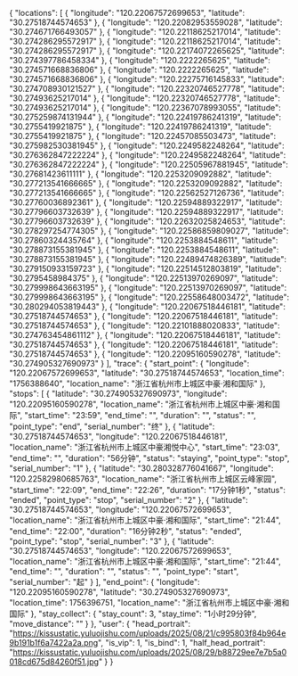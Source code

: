 {
        "locations": [
            {
                "longitude": "120.22067572699653",
                "latitude": "30.27518744574653"
            },
            {
                "longitude": "120.22082953559028",
                "latitude": "30.274671766493057"
            },
            {
                "longitude": "120.22118625217014",
                "latitude": "30.274286295572917"
            },
            {
                "longitude": "120.22118625217014",
                "latitude": "30.274286295572917"
            },
            {
                "longitude": "120.22174072265625",
                "latitude": "30.274397786458334"
            },
            {
                "longitude": "120.2222265625",
                "latitude": "30.274571668836806"
            },
            {
                "longitude": "120.2222265625",
                "latitude": "30.274571668836806"
            },
            {
                "longitude": "120.22275716145833",
                "latitude": "30.274708930121527"
            },
            {
                "longitude": "120.22320746527778",
                "latitude": "30.27493625217014"
            },
            {
                "longitude": "120.22320746527778",
                "latitude": "30.27493625217014"
            },
            {
                "longitude": "120.22367078993055",
                "latitude": "30.275259874131944"
            },
            {
                "longitude": "120.22419786241319",
                "latitude": "30.2755419921875"
            },
            {
                "longitude": "120.22419786241319",
                "latitude": "30.2755419921875"
            },
            {
                "longitude": "120.22457085503473",
                "latitude": "30.275982530381945"
            },
            {
                "longitude": "120.2249582248264",
                "latitude": "30.276362847222224"
            },
            {
                "longitude": "120.2249582248264",
                "latitude": "30.276362847222224"
            },
            {
                "longitude": "120.22505967881945",
                "latitude": "30.27681423611111"
            },
            {
                "longitude": "120.2253209092882",
                "latitude": "30.277213541666665"
            },
            {
                "longitude": "120.2253209092882",
                "latitude": "30.277213541666665"
            },
            {
                "longitude": "120.22562527126736",
                "latitude": "30.27760036892361"
            },
            {
                "longitude": "120.22594889322917",
                "latitude": "30.27796603732639"
            },
            {
                "longitude": "120.22594889322917",
                "latitude": "30.27796603732639"
            },
            {
                "longitude": "120.22632025824653",
                "latitude": "30.278297254774305"
            },
            {
                "longitude": "120.22586859809027",
                "latitude": "30.27860324435764"
            },
            {
                "longitude": "120.2253884548611",
                "latitude": "30.278873155381945"
            },
            {
                "longitude": "120.2253884548611",
                "latitude": "30.278873155381945"
            },
            {
                "longitude": "120.22489474826389",
                "latitude": "30.279150933159723"
            },
            {
                "longitude": "120.22514512803819",
                "latitude": "30.2795458984375"
            },
            {
                "longitude": "120.22513970269097",
                "latitude": "30.279998643663195"
            },
            {
                "longitude": "120.22513970269097",
                "latitude": "30.279998643663195"
            },
            {
                "longitude": "120.22558648003472",
                "latitude": "30.280294053819443"
            },
            {
                "longitude": "120.22067518446181",
                "latitude": "30.27518744574653"
            },
            {
                "longitude": "120.22067518446181",
                "latitude": "30.27518744574653"
            },
            {
                "longitude": "120.22101888020833",
                "latitude": "30.274763454861112"
            },
            {
                "longitude": "120.22067518446181",
                "latitude": "30.27518744574653"
            },
            {
                "longitude": "120.22067518446181",
                "latitude": "30.27518744574653"
            },
            {
                "longitude": "120.22095160590278",
                "latitude": "30.274905327690973"
            }
        ],
        "trace": {
            "start_point": {
                "longitude": "120.22067572699653",
                "latitude": "30.27518744574653",
                "location_time": "1756388640",
                "location_name": "浙江省杭州市上城区中豪·湘和国际"
            },
            "stops": [
                {
                    "latitude": "30.274905327690973",
                    "longitude": "120.22095160590278",
                    "location_name": "浙江省杭州市上城区中豪·湘和国际",
                    "start_time": "23:59",
                    "end_time": "",
                    "duration": "",
                    "status": "",
                    "point_type": "end",
                    "serial_number": "终"
                },
                {
                    "latitude": "30.27518744574653",
                    "longitude": "120.22067518446181",
                    "location_name": "浙江省杭州市上城区中豪湘悦中心",
                    "start_time": "23:03",
                    "end_time": "",
                    "duration": "56分钟",
                    "status": "staying",
                    "point_type": "stop",
                    "serial_number": "1"
                },
                {
                    "latitude": "30.280328776041667",
                    "longitude": "120.22582980685763",
                    "location_name": "浙江省杭州市上城区云峰家园",
                    "start_time": "22:09",
                    "end_time": "22:26",
                    "duration": "17分钟1秒",
                    "status": "ended",
                    "point_type": "stop",
                    "serial_number": "2"
                },
                {
                    "latitude": "30.27518744574653",
                    "longitude": "120.22067572699653",
                    "location_name": "浙江省杭州市上城区中豪·湘和国际",
                    "start_time": "21:44",
                    "end_time": "22:00",
                    "duration": "16分钟2秒",
                    "status": "ended",
                    "point_type": "stop",
                    "serial_number": "3"
                },
                {
                    "latitude": "30.27518744574653",
                    "longitude": "120.22067572699653",
                    "location_name": "浙江省杭州市上城区中豪·湘和国际",
                    "start_time": "21:44",
                    "end_time": "",
                    "duration": "",
                    "status": "",
                    "point_type": "start",
                    "serial_number": "起"
                }
            ],
            "end_point": {
                "longitude": "120.22095160590278",
                "latitude": "30.274905327690973",
                "location_time": 1756396751,
                "location_name": "浙江省杭州市上城区中豪·湘和国际"
            },
            "stay_collect": {
                "stay_count": 3,
                "stay_time": "1小时29分钟",
                "move_distance": ""
            }
        },
        "user": {
            "head_portrait": "https://kissustatic.yuluojishu.com/uploads/2025/08/21/c995803f84b964e9b191b1f6a7422a2a.png",
            "is_vip": 1,
            "is_bind": 1,
            "half_head_portrait": "https://kissustatic.yuluojishu.com/uploads/2025/08/29/b88729ee7e7b5a0018cd675d84260f51.jpg"
        }
    }
